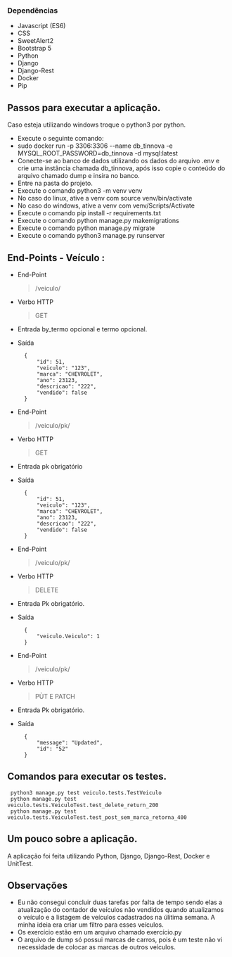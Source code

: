 
### Dependências

- Javascript (ES6)
- CSS
- SweetAlert2
- Bootstrap 5
- Python
- Django
- Django-Rest
- Docker
- Pip


## Passos para executar a aplicação.
Caso esteja utilizando windows troque o python3 por python.

- Execute o seguinte comando:
- sudo docker run -p 3306:3306 --name db_tinnova -e MYSQL_ROOT_PASSWORD=db_tinnova -d mysql:latest
- Conecte-se ao banco de dados utilizando os dados do arquivo .env e crie uma instância chamada db_tinnova, após isso copie o conteúdo do arquivo chamado dump e insira no banco.
- Entre na pasta do projeto.
- Execute o comando python3 -m venv venv
- No caso do linux, ative a venv com source venv/bin/activate
- No caso do windows, ative a venv com venv/Scripts/Activate
- Execute o comando pip install -r requirements.txt
- Execute o comando python manage.py makemigrations
- Execute o comando python manage.py migrate
- Execute o comando python3 manage.py runserver

## End-Points - Veículo :
- End-Point

	> /veiculo/

- Verbo HTTP
	> GET

- Entrada
	 by_termo opcional e termo opcional.
	 
- Saída

        {
			"id": 51,
			"veiculo": "123",
			"marca": "CHEVROLET",
			"ano": 23123,
			"descricao": "222",
			"vendido": false
		}

- End-Point

	> /veiculo/pk/

- Verbo HTTP
	> GET

- Entrada
	 pk obrigatório
	 
- Saída

        {
			"id": 51,
			"veiculo": "123",
			"marca": "CHEVROLET",
			"ano": 23123,
			"descricao": "222",
			"vendido": false
		}


- End-Point

	> /veiculo/pk/

- Verbo HTTP
	> DELETE

- Entrada
	 Pk obrigatório.
	 
- Saída
    	
		{
        	"veiculo.Veiculo": 1
    	}

- End-Point

	> /veiculo/pk/

- Verbo HTTP
	> PÙT E PATCH

- Entrada
	 Pk obrigatório.
	 
- Saída
	
		{
			"message": "Updated",
			"id": "52" 
		}


## Comandos para executar os testes.
	 python3 manage.py test veiculo.tests.TestVeiculo
	 python manage.py test veiculo.tests.VeiculoTest.test_delete_return_200
	 python manage.py test veiculo.tests.VeiculoTest.test_post_sem_marca_retorna_400 
	
## Um pouco sobre a aplicação.
A aplicação foi feita utilizando Python, Django, Django-Rest, Docker e UnitTest.

## Observações
- Eu não consegui concluir duas tarefas por falta de tempo sendo elas a atualização do contador de veículos não vendidos quando atualizamos o veículo e a listagem de veículos cadastrados na úlitima semana. A minha ideia era criar um filtro para esses veículos. 
- Os exercício estão em um arquivo chamado exercício.py
- O arquivo de dump só possui marcas de carros, pois é um teste não vi necessidade de colocar as marcas de outros veículos.